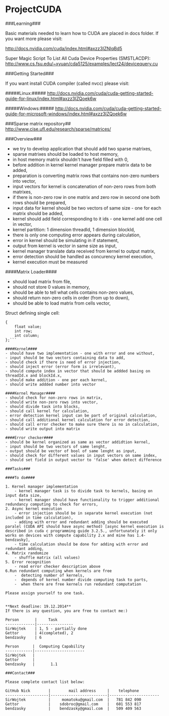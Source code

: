 ProjectCUDA
===========

###Learning###

Basic materials needed to learn how to CUDA are placed in docs folder. If you want more please visit:

http://docs.nvidia.com/cuda/index.html#axzz3IZNIqBd5

Super Magic Script To List All Cuda Device Properties (SMSTLACDP):
http://www.cs.fsu.edu/~xyuan/cda5125/examples/lect24/devicequery.cu

###Getting Started###

If you want install CUDA compiler (called nvcc) please visit:

#####Linux:#####
http://docs.nvidia.com/cuda/cuda-getting-started-guide-for-linux/index.html#axzz3IZQoek6w

#####Windows:#####
http://docs.nvidia.com/cuda/cuda-getting-started-guide-for-microsoft-windows/index.html#axzz3IZQoek6w

###Sparse matrix repository##
http://www.cise.ufl.edu/research/sparse/matrices/

###Overview###

- we try to develop application that should add two sparse matrixes,
- sparse matrixes should be loaded to host memory,
- in host memory matrix shouldn't have field filled with 0,
- before addition in kernel kernel manager prepare matrix data to be added,
- preparation is converting matrix rows that contains non-zero numbers into vector,
- input vectors for kernel is concatenation of non-zero rows from both matrixes,
- if there is non-zero row in one matrix and zero row in second one both rows should be prepared,
- input data for kernel should be two vectors of same size - one for each matrix should be added,
- kernel should add field corresponding to it ids - one kernel add one cell in vector,
- kernel partition: 1 dimension threadId, 1 dimension blockId,
- there is only one computing error appears during calculation,
- error in kernel should be simulating in if statement,
- output from kernel is vector in same size as input,
- kernel manager translate data received from kernel to output matrix,
- error detection should be handled as concurency kernel execution,
- kernel execution must be measured

####Matrix Loader####
- should load matrix from file,
- should not store 0 values in memory,
- should be able to tell what cells contains non-zero values,
- should return non-zero cells in order (from up to down),
- should be able to load matrix from cells vector,

Struct defining single cell:

```struct CellInfo
{
	float value;
	int row;
	int column;
};```

####Kernel####
- should have two implementation - one with error and one without,
- input should be two vectors containing data to add,
- should check if there is need of error injection,
- should inject error (error form is irrelevant),
- should compute index in vector that should be addded basing on threadId.x and blockId.x,
- should make addition - one per each kernel,
- should write addded number into vector

####Kernel Manager####
- should check for non-zero rows in matrix,
- should write non-zero rows into vector,
- should divide task into blocks,
- should call kernel for calculation,
- error detection kernel input can be part of original calculation,
- should call additional kernel calculation for error detection,
- should call error checker to make sure there is no in calculation,
- should write output into matrix

####Error checker####
- should be kernel organized as same as vector addidtion kernel,
- input should be two vectors of same lenght,
- output should be vector of bool of same lenght as input,
- should check for different values in input vectors on same index,
- should set field in output vector to 'false' when detect difference

###Tasks###

####To do####

1. Kernel manager implementation
    - kernel manager task is to divide task to kernels, basing on input data size,
    - kernel manager should have functionality to trigger additional redundancy computing to check for errors,
2. Async kernel execution
    - error injection should be in separate kernel execution (not included in time calculation),
    - adding with error and redundant adding should be executed paralel (CUDA API should have async method) [async kernel execution is described in cuda c programming guide 3.2.5., unfortunately it only works on devices with compute capability 2.x and mine has 1.4- bendzasky],
    - time calculation should be done for adding with error and redundant adding,
4. Matrix randomize
	- shuffle matrix (all values)
5. Error recognition
	- read error checker description above
6.Run redundant computing when kernels are free
	-  detecting number of kernels,
	-  depends of kernel number divide computing task to parts,
	-  when there are free kernels run redundant computation

Please assign yourself to one task.


**Next deadline: 19.12.2014**
If there is any question, you are free to contact me:)

Person       |     Task
-------------|----------------
SirWojtek    | 1, 5 - partially done
Gettor       | 4(completed), 2
bendzasky    | 6

Person      |  Computing Capability
------------|----------------------
SirWojtek   |          
Gettor      |         
bendzasky   |       1.1 

###Contact###

Please complete contact list below:

GitHub Nick        |        mail address     |    telephone
-------------------|-------------------------|----------------------
SirWojtek          |     momatoku@gmail.com  |   781 842 090
Gettor             |    sdobroc@gmail.com    |   601 553 817
bendzasky          |    bendzasky@gmail.com  |   509 409 563  
